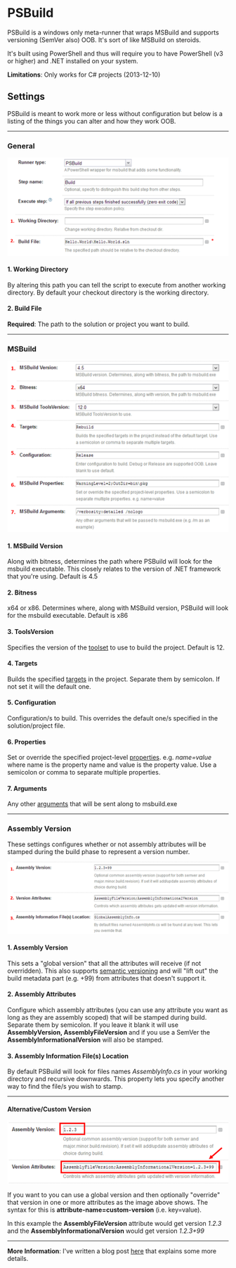 # PSBuild
PSBuild is a windows only meta-runner that wraps MSBuild and supports versioning (SemVer also) OOB. It's sort of like MSBuild on steroids.

It's built using PowerShell and thus will require you to have PowerShell (v3 or higher)  and .NET installed on your system.

**Limitations**: Only works for C# projects (2013-12-10)



## Settings
PSBuild is meant to work more or less without configuration but below is a listing of the things you can alter and how they work OOB.

---

### General

![](images/psbuild-01.png)

#### 1. Working Directory
By altering this path you can tell the script to execute from another working directory. By default your checkout directory is the working directory.

#### 2. Build File
**Required**: The path to the solution or project you want to build.

---

### MSBuild

![](images/psbuild-02.png)

#### 1. MSBuild Version
Along with bitness, determines the path where PSBuild will look for the msbuild executable.
This closely relates to the version of .NET framework that you're using. Default is 4.5

#### 2. Bitness
x64 or x86. Determines where, along with MSBuild version,  PSBuild will look for the msbuild executable. Default is x86

#### 3. ToolsVersion
Specifies the version of the [toolset](http://msdn.microsoft.com/en-us/library/vstudio/bb383796.aspx) to use to build the project. Default is 12.

#### 4. Targets
Builds the specified [targets](http://msdn.microsoft.com/en-us/library/vstudio/ms171462.aspx) in the project. Separate them by semicolon. If not set it will the default one.

#### 5. Configuration
Configuration/s to build. This overrides the default one/s specified in the solution/project file.

#### 6. Properties
Set or override the specified project-level [properties](http://msdn.microsoft.com/en-us/library/vstudio/ms171458.aspx). e.g. *name=value* where name is the property name and value is the property value. Use a semicolon or comma to separate multiple properties.

#### 7. Arguments
Any other [arguments](http://msdn.microsoft.com/en-us/library/vstudio/ms164311.aspx) that will be sent along to msbuild.exe 

---

### Assembly Version
These settings configures whether or not assembly attributes will be stamped during the build phase to represent a version number.

![](images/psbuild-03.png)

#### 1. Assembly Version
This sets a "global version" that all the attributes will receive (if not overridden). This also supports [semantic versioning](http://semver.org/) and will "lift out" the build metadata part (e.g. +99) from attributes that doesn't support it.

#### 2. Assembly Attributes
Configure which assembly attributes (you can use any attribute you want as long as they are assembly scoped) that will be stamped during build. Separate them by semicolon. If you leave it blank it will use **AssemblyVersion, AssemblyFileVersion** and if you use a SemVer the **AssemblyInformationalVersion** will also be stamped.

#### 3. Assembly Information File(s) Location
By default PSBuild will look for files names *AssemblyInfo.cs* in your working directory and recursive downwards. This property lets you specify another way to find the file/s you wish to stamp.

----------

#### Alternative/Custom Version

![](images/psbuild-04.png)


If you want to you can use a global version and then optionally "override" that version in one or more attributes as the image above shows.
The syntax for this is **attribute-name=custom-version** (i.e. key=value).

In this example the **AssemblyFileVersion** attribute would get version *1.2.3* and the **AssemblyInformationalVersion** would get version *1.2.3+99*

---

**More Information**: I've written a blog post [here](http://wp.me/pBlgt-xL "Introducing the PSBuild meta-runner (for .NET)") that explains some more details.



